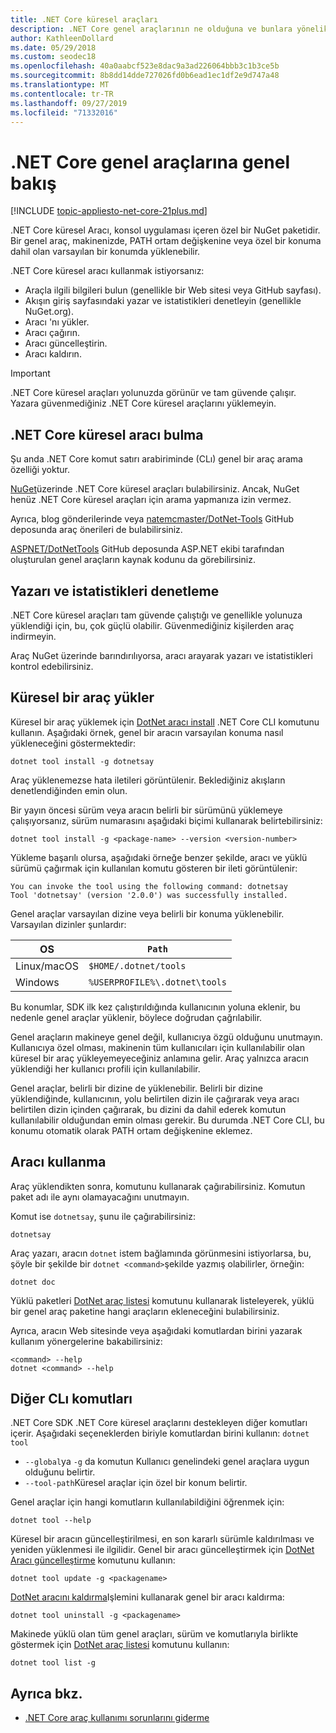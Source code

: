 ```yaml
---
title: .NET Core küresel araçları
description: .NET Core genel araçlarının ne olduğuna ve bunlara yönelik .NET Core CLI komutlarına genel bakış.
author: KathleenDollard
ms.date: 05/29/2018
ms.custom: seodec18
ms.openlocfilehash: 40a0aabcf523e8dac9a3ad226064bbb3c1b3ce5b
ms.sourcegitcommit: 8b8dd14dde727026fd0b6ead1ec1df2e9d747a48
ms.translationtype: MT
ms.contentlocale: tr-TR
ms.lasthandoff: 09/27/2019
ms.locfileid: "71332016"
---
```

# <a name="net-core-global-tools-overview"></a>.NET Core genel araçlarına genel bakış

[!INCLUDE [topic-appliesto-net-core-21plus.md](../../../includes/topic-appliesto-net-core-21plus.md)]

.NET Core küresel Aracı, konsol uygulaması içeren özel bir NuGet paketidir. Bir genel araç, makinenizde, PATH ortam değişkenine veya özel bir konuma dahil olan varsayılan bir konumda yüklenebilir.

.NET Core küresel aracı kullanmak istiyorsanız:

* Araçla ilgili bilgileri bulun (genellikle bir Web sitesi veya GitHub sayfası).
* Akışın giriş sayfasındaki yazar ve istatistikleri denetleyin (genellikle NuGet.org).
* Aracı 'nı yükler.
* Aracı çağırın.
* Aracı güncelleştirin.
* Aracı kaldırın.

> [!IMPORTANT]
> .NET Core küresel araçları yolunuzda görünür ve tam güvende çalışır. Yazara güvenmediğiniz .NET Core küresel araçlarını yüklemeyin.

## <a name="find-a-net-core-global-tool"></a>.NET Core küresel aracı bulma

Şu anda .NET Core komut satırı arabiriminde (CLı) genel bir araç arama özelliği yoktur.

[NuGet](https://www.nuget.org)üzerinde .NET Core küresel araçları bulabilirsiniz. Ancak, NuGet henüz .NET Core küresel araçları için arama yapmanıza izin vermez.

Ayrıca, blog gönderilerinde veya [natemcmaster/DotNet-Tools](https://github.com/natemcmaster/dotnet-tools) GitHub deposunda araç önerileri de bulabilirsiniz.

[ASPNET/DotNetTools](https://github.com/aspnet/DotNetTools/) GitHub deposunda ASP.NET ekibi tarafından oluşturulan genel araçların kaynak kodunu da görebilirsiniz.

## <a name="check-the-author-and-statistics"></a>Yazarı ve istatistikleri denetleme

.NET Core küresel araçları tam güvende çalıştığı ve genellikle yolunuza yüklendiği için, bu, çok güçlü olabilir. Güvenmediğiniz kişilerden araç indirmeyin.

Araç NuGet üzerinde barındırılıyorsa, aracı arayarak yazarı ve istatistikleri kontrol edebilirsiniz.

## <a name="install-a-global-tool"></a>Küresel bir araç yükler

Küresel bir araç yüklemek için [DotNet aracı install](dotnet-tool-install.md) .NET Core CLI komutunu kullanın. Aşağıdaki örnek, genel bir aracın varsayılan konuma nasıl yükleneceğini göstermektedir:

```dotnetcli
dotnet tool install -g dotnetsay
```

Araç yüklenemezse hata iletileri görüntülenir. Beklediğiniz akışların denetlendiğinden emin olun.

Bir yayın öncesi sürüm veya aracın belirli bir sürümünü yüklemeye çalışıyorsanız, sürüm numarasını aşağıdaki biçimi kullanarak belirtebilirsiniz:

```dotnetcli
dotnet tool install -g <package-name> --version <version-number>
```

Yükleme başarılı olursa, aşağıdaki örneğe benzer şekilde, aracı ve yüklü sürümü çağırmak için kullanılan komutu gösteren bir ileti görüntülenir:

```output
You can invoke the tool using the following command: dotnetsay
Tool 'dotnetsay' (version '2.0.0') was successfully installed.
```

Genel araçlar varsayılan dizine veya belirli bir konuma yüklenebilir. Varsayılan dizinler şunlardır:

| OS          | `Path`                          |
|-------------|-------------------------------|
| Linux/macOS | `$HOME/.dotnet/tools`         |
| Windows     | `%USERPROFILE%\.dotnet\tools` |

Bu konumlar, SDK ilk kez çalıştırıldığında kullanıcının yoluna eklenir, bu nedenle genel araçlar yüklenir, böylece doğrudan çağrılabilir.

Genel araçların makineye genel değil, kullanıcıya özgü olduğunu unutmayın. Kullanıcıya özel olması, makinenin tüm kullanıcıları için kullanılabilir olan küresel bir araç yükleyemeyeceğiniz anlamına gelir. Araç yalnızca aracın yüklendiği her kullanıcı profili için kullanılabilir.

Genel araçlar, belirli bir dizine de yüklenebilir. Belirli bir dizine yüklendiğinde, kullanıcının, yolu belirtilen dizin ile çağırarak veya aracı belirtilen dizin içinden çağırarak, bu dizini da dahil ederek komutun kullanılabilir olduğundan emin olması gerekir.
Bu durumda .NET Core CLI, bu konumu otomatik olarak PATH ortam değişkenine eklemez.

## <a name="use-the-tool"></a>Aracı kullanma

Araç yüklendikten sonra, komutunu kullanarak çağırabilirsiniz. Komutun paket adı ile aynı olamayacağını unutmayın.

Komut ise `dotnetsay`, şunu ile çağırabilirsiniz:

```console
dotnetsay
```

Araç yazarı, aracın `dotnet` istem bağlamında görünmesini istiyorlarsa, bu, şöyle bir şekilde bir `dotnet <command>`şekilde yazmış olabilirler, örneğin:

```dotnetcli
dotnet doc
```

Yüklü paketleri [DotNet araç listesi](dotnet-tool-list.md) komutunu kullanarak listeleyerek, yüklü bir genel araç paketine hangi araçların ekleneceğini bulabilirsiniz.

Ayrıca, aracın Web sitesinde veya aşağıdaki komutlardan birini yazarak kullanım yönergelerine bakabilirsiniz:

```console
<command> --help
dotnet <command> --help
```

## <a name="other-cli-commands"></a>Diğer CLı komutları

.NET Core SDK .NET Core küresel araçlarını destekleyen diğer komutları içerir. Aşağıdaki seçeneklerden biriyle komutlardan birini kullanın: `dotnet tool`

* `--global`ya `-g` da komutun Kullanıcı genelindeki genel araçlara uygun olduğunu belirtir.
* `--tool-path`Küresel araçlar için özel bir konum belirtir.

Genel araçlar için hangi komutların kullanılabildiğini öğrenmek için:

```dotnetcli
dotnet tool --help
```

Küresel bir aracın güncelleştirilmesi, en son kararlı sürümle kaldırılması ve yeniden yüklenmesi ile ilgilidir. Genel bir aracı güncelleştirmek için [DotNet Aracı güncelleştirme](dotnet-tool-update.md) komutunu kullanın:

```dotnetcli
dotnet tool update -g <packagename>
```

[DotNet aracını kaldırma](dotnet-tool-uninstall.md)Işlemini kullanarak genel bir aracı kaldırma:

```dotnetcli
dotnet tool uninstall -g <packagename>
```

Makinede yüklü olan tüm genel araçları, sürüm ve komutlarıyla birlikte göstermek için [DotNet araç listesi](dotnet-tool-list.md) komutunu kullanın:

```dotnetcli
dotnet tool list -g
```

## <a name="see-also"></a>Ayrıca bkz.

* [.NET Core araç kullanımı sorunlarını giderme](troubleshoot-usage-issues.md)
